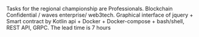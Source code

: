 Tasks for the regional championship are Professionals. Blockchain Confidential / waves enterprise/ web3tech. Graphical interface of jquery + Smart contract by Kotlin api + Docker + Docker-compose + bash/shell, REST API, GRPC. The lead time is 7 hours
